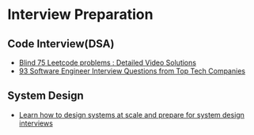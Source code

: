 # Interview Preparation

## Code Interview(DSA)
- [Blind 75 Leetcode problems : Detailed Video Solutions](https://takeuforward.org/interviews/blind-75-leetcode-problems-detailed-video-solutions)
- [93 Software Engineer Interview Questions from Top Tech Companies](https://www.pathrise.com/guides/software-engineer-interview-questions/)
## System Design
- [Learn how to design systems at scale and prepare for system design interviews](https://lnkd.in/dMyv9v5S)
